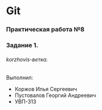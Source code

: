 # Git
### Практическая работа №8
### Задание 1.
###### korzhovis-ветка. 

Выполнил:
* Коржов Илья Сергеевич
* Пустовалов Георгий Андреевич
* УВП-313
